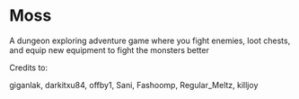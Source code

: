 # Moss
A dungeon exploring adventure game where you fight enemies, loot chests, and equip new equipment to fight the monsters better

Credits to:

giganlak, darkitxu84, offby1, Sani, Fashoomp, Regular_Meltz, killjoy
